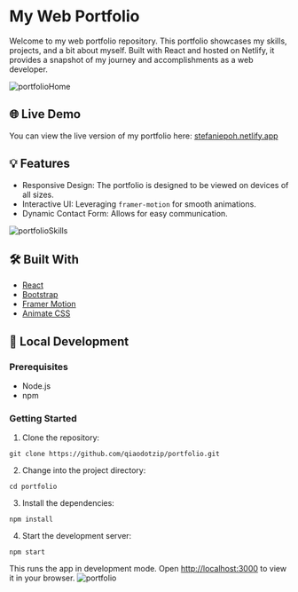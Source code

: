 # My Web Portfolio

Welcome to my web portfolio repository. This portfolio showcases my skills, projects, and a bit about myself. Built with React and hosted on Netlify, it provides a snapshot of my journey and accomplishments as a web developer.

![portfolioHome](https://github.com/qiaodotzip/myPortfolio/assets/139465626/b48e7a8c-b363-42d5-9793-2177175e804f)

## 🌐 Live Demo

You can view the live version of my portfolio here: [stefaniepoh.netlify.app](https://stefaniepoh.netlify.app/)

## 💡 Features

- Responsive Design: The portfolio is designed to be viewed on devices of all sizes.
- Interactive UI: Leveraging `framer-motion` for smooth animations.
- Dynamic Contact Form: Allows for easy communication.

![portfolioSkills](https://github.com/qiaodotzip/myPortfolio/assets/139465626/6f03d2b5-554e-4d01-9c37-5c2c04fed63d)

## 🛠️ Built With

- [React](https://reactjs.org/)
- [Bootstrap](https://getbootstrap.com/)
- [Framer Motion](https://www.framer.com/motion/)
- [Animate CSS](https://animate.style/)

## 🚀 Local Development

### Prerequisites

- Node.js
- npm

### Getting Started

1. Clone the repository:
```
git clone https://github.com/qiaodotzip/portfolio.git
```

2. Change into the project directory:
```
cd portfolio
```

3. Install the dependencies:
```
npm install
```

4. Start the development server:
```
npm start
```

This runs the app in development mode. Open [http://localhost:3000](http://localhost:3000) to view it in your browser.
![portfolio](https://github.com/qiaodotzip/myPortfolio/assets/139465626/bbd15ea5-0c7c-41ca-9838-75bebf9c3929)

